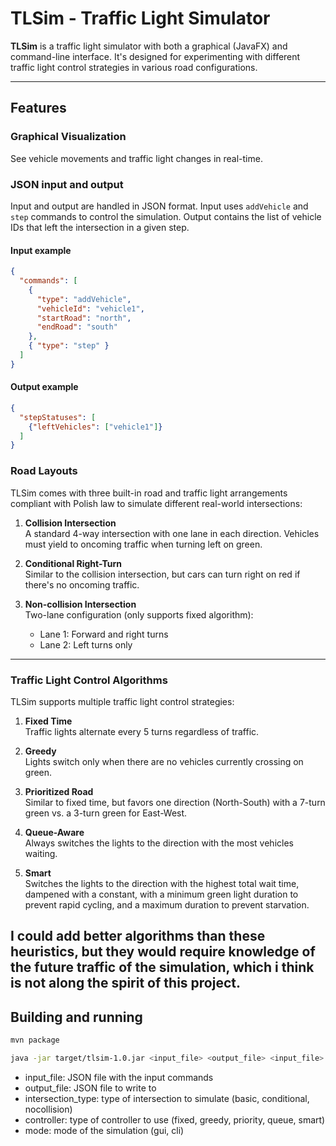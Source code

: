 
# TLSim - Traffic Light Simulator

**TLSim** is a traffic light simulator with both a graphical (JavaFX) and command-line interface. It's designed for experimenting with different traffic light control strategies in various road configurations.

---

## Features

### Graphical Visualization
See vehicle movements and traffic light changes in real-time.

### JSON input and output
Input and output are handled in JSON format. Input uses `addVehicle` and  `step` commands to control the simulation. Output contains the list of vehicle IDs that left the intersection in a given step.

#### Input example
```json
{
  "commands": [
    { 
      "type": "addVehicle",
      "vehicleId": "vehicle1",
      "startRoad": "north",
      "endRoad": "south"
    },
    { "type": "step" }
  ]
}
```

#### Output example

```json
{
  "stepStatuses": [
    {"leftVehicles": ["vehicle1"]}
  ]
}
```


###  Road Layouts
TLSim comes with three built-in road and traffic light arrangements compliant with Polish law to simulate different real-world intersections:

1. **Collision Intersection**\
A standard 4-way intersection with one lane in each direction. Vehicles must yield to oncoming traffic when turning left on green.

2. **Conditional Right-Turn**\
Similar to the collision intersection, but cars can turn right on red if there's no oncoming traffic.

3. **Non-collision Intersection**\
Two-lane configuration (only supports fixed algorithm):
   - Lane 1: Forward and right turns
   - Lane 2: Left turns only

---

### Traffic Light Control Algorithms
TLSim supports multiple traffic light control strategies:
1. **Fixed Time**\
   Traffic lights alternate every 5 turns regardless of traffic.

2. **Greedy**\
   Lights switch only when there are no vehicles currently crossing on green.

3. **Prioritized Road**\
   Similar to fixed time, but favors one direction (North-South) with a 7-turn green vs. a 3-turn green for East-West.

4. **Queue-Aware**\
   Always switches the lights to the direction with the most vehicles waiting.

5. **Smart**\
   Switches the lights to the direction with the highest total wait time, dampened with a constant, with a minimum green light duration to prevent
rapid cycling, and a maximum duration to prevent starvation.


I could add better algorithms than these heuristics, but they would require knowledge of the future traffic of the simulation,
which i think is not along the spirit of this project.
---

## Building and running

```bash
mvn package
```

```bash
java -jar target/tlsim-1.0.jar <input_file> <output_file> <input_file> <output_file> <intersection_type> <controller> <mode>
```

- input_file: JSON file with the input commands
- output_file: JSON file to write to
- intersection_type: type of intersection to simulate (basic, conditional, nocollision)
- controller: type of controller to use (fixed, greedy, priority, queue, smart)
- mode: mode of the simulation (gui, cli)